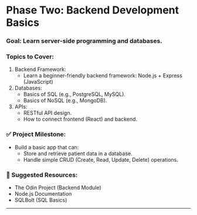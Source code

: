 # Phase Two: Backend Development Basics 

### Goal: Learn server-side programming and databases.

### Topics to Cover:

1. Backend Framework:
      - Learn a beginner-friendly backend framework: Node.js + Express (JavaScript) 
2. Databases:
      - Basics of SQL (e.g., PostgreSQL, MySQL).
      - Basics of NoSQL (e.g., MongoDB).
3. APIs:
      - RESTful API design.
      - How to connect frontend (React) and backend.
    
### ✅ Project Milestone:

- Build a basic app that can:
    - Store and retrieve patient data in a database.
    - Handle simple CRUD (Create, Read, Update, Delete) operations.

### 🧠 Suggested Resources:

- The Odin Project (Backend Module)
- Node.js Documentation
- SQLBolt (SQL Basics)

---